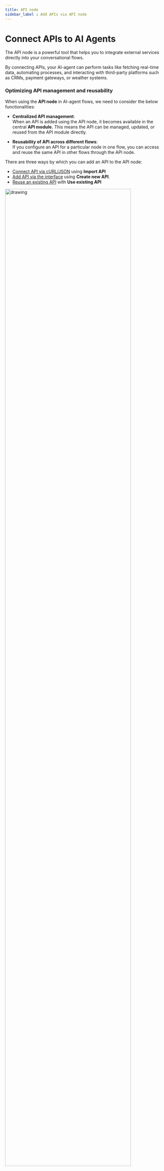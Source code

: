 ```yaml
---
title: API node
sidebar_label : Add APIs via API node
---
```


# Connect APIs to AI Agents

The API node is a powerful tool that helps you to integrate external services directly into your conversational flows. 

By connecting APIs, your AI-agent can perform tasks like fetching real-time data, automating processes, and interacting with third-party platforms such as CRMs, payment gateways, or weather systems.

### Optimizing API management and reusability

When using the **API node** in AI-agent flows, we need to consider the below functionalities:

- **Centralized API management**:  
  When an API is added using the API node, it becomes available in the central **API module.** This means the API can be managed, updated, or reused from the API module directly.

- **Reusability of API across different flows**:  
  If you configure an API for a particular node in one flow, you can access and reuse the same API in other flows through the API node.

There are three ways by which you can add an API to the API node: 

* [Connect API via cURL/JSON](#import-API) using **Import API**
* [Add API via the interface](#create-new-API) using **Create new API**.
* [Reuse an existing API](#use-existing-API) with **Use existing API**

<img src="https://imgur.com/3m3re6g.png" alt="drawing" width="90%"/>



## Import API

You can add an API by importing a cURL script or a JSON file containing all the required details. Use this if you have pre-configured API setups.


### Import a cURL script


:::note
The API name you choose should be alphanumeric, contain no spaces, and have a minimum of 3 characters.
:::

1. Selct **Import API**.
 
    <img src="https://i.imgur.com/QUPXN9D.png" alt="drawing" width="88%"/>

2. Enter a **Name** for your API (for example, "**ImportedAPI**").
3. In the **Type** field, select **cURL**.
4. Under the **cURL** field, paste your cURL command.

    <img src="https://i.imgur.com/83KAI5o.png" alt="drawing" width="88%"/>

5. Click on  **Import** to complete.

---

### Importing a JSON file with API Details

1. Selct **Import API**
    <img src="https://i.imgur.com/QUPXN9D.png" alt="drawing" width="88%"/>

2. Enter a **Name** for your API (for example, "**ImportedAPI**").
3. In the **Type** field, select **JSON**.
4. In the **Import** field, click **Drag & Drop** to upload your JSON file, or drag and drop it directly into the field.
  
   <img src="https://i.imgur.com/fiKmiaS.png" alt="drawing" width="90%"/>
   
5. Click on **Import**.  
   - The API details, such as **Headers**, **Params**, and any **Dynamic Variables** needed for real-time data, will automatically populate in the API node.


## Add an API using the interface

You can use the *Create new API* option to add an API through a user-friendly interface. With this, you can add requests, headers, parameters, and body content manually. Use this option if you do not have any pre-written scripts.

To add an API using the API interface:

1. Select **Create new API**.

   <img src="https://i.imgur.com/51f2cQb.png" alt="drawing" width="78%"/>

2. Fill in the following fields:

   <img src="https://imgur.com/iqNv4Cm.png" alt="drawing" width="88%"/>

   <img src="https://imgur.com/2KdYPrh.png" alt="drawing" width="88%"/>

   
| **Fields**                         | **Descriptions**   |
|------------------------------------|--------------------------------------------------------------------------------------------------------------------------------------------------------------------------------------------------------------------------------------------------------------------------------------------------------------------------------------------------------------------------------------------------------------------------|
| **Name**| Enter a name for your API.|
| **Method**| Select the method for your API request (e.g., GET, POST, PUT, DELETE, PATCH).|
| **URL**| Paste the URL for your API endpoint.|
| **Description**| Enter a description explaining the functionality of your API.     |
| **Headers**| Enter the headers required for your API request. Headers are additional pieces of information sent alongside the main request. <br/> **Example:** For authentication, enter **Authorization** as the **Key** and the API key as the **Value**.|
| **Params**| Enter the parameters to include in your API request. Parameters help instruct the API on how to fulfill the request. <br/><br/> **Examples of key-value pairs for static and dynamic parameters:** <br/><br/> **Static parameter:**<br/> - **Key:** botId <br/> - **Value:** x766543323dwe_34 <br/><br/> **Dynamic parameter:**<br/> - **Key:** city <br/> - **Value:** "{{{city}}}" <br/><br/> In these examples: the `botId` key has a static value, while the `city` key has a dynamic value that will be replaced during runtime. |
|**Body type**| Enter the body type for your API request, if applicable (typically for POST, PUT, or DELETE methods). Supported formats include **x-www-form-urlencoded**, **JSON**, **XML**, **GRAPHQL**, **form-data**, and **raw**. <br/><br/> **Note:** Multipart/form-data is not supported.|
| **Dynamic variable configuration** | You will see the list of dynamic parameters used in the API. Map each parameter to the corresponding variable of the same data type.  This is to ensure the API receives the required input data before initiating the API call. <br/> If the dynamic parameters are not mapped, the API call will fail as it won't receive the required input data.|


### Configure additional API settings

Here you can configure advanced settings like timeout, retries, redirects, and more. Refer to the table below for a detailed explanation of these configurations and their functionality.

  
  <img src="https://imgur.com/XswdOH5.png" alt="drawing" width="78%"/>
 
  <img src="https://imgur.com/dlocZQH.png" alt="drawing" width="78%"/>
  

| **Configuration**                  | **Description**                                                                                      |
|------------------------------|-----------------------------------------------------------------------------------------------------|
| **Timeout**                  | Allows you to set the maximum time allowed for an API response. Example: Set to 10 seconds for quick responses.  |
| **Retry on Failure (5XX)**   | Enables or disables automatic retries for requests that fail with 5XX status codes. Example: Retry 3 times for temporary server issues. |
| **Follow Redirect(s)**       | Controls whether HTTP redirects should be automatically followed during API requests. Example: Enable to handle 301 or 302 redirects seamlessly. |       |
| **Encoding**                 |Lets you choose the format for encoding the response data from the API. Example: Use UTF-8 for most languages.|
| **Use StrictSSL**            | Enforces strict SSL certificate validation for secure connections. Example: Enable for added safety. |
| **API Alerts on Events (4XX/5XX)**     | Receive real-time alerts for API errors (4XX/5XX) to quickly diagnose and resolve issues. Example: Get notified when server traffic spikes. |
| **Default Message on API Call** | Displays a default response or message when an API is invoked. Example: “Fetching your data, please wait.” |
| **Add MTLS Auth**            | Enables mutual TLS authentication for enhanced security. Example: Upload a certificate for secure data exchange. |
| **Configure Environment Keys** | Allows you to store dynamic values like API keys and tokens for each environment. Example: Different API keys for Staging, Sandbox and Production. 
| **Wait Music**            | Lets you paste the URL or upload an audio file to play while waiting. Example: Add soothing music to play during API response time. |

## Reuse preconfigured APIs

You can reuse pre-configured APIs without re-adding or re-configuring them. This works if the API is added through the [through API node](#create-new-api) or through the [API section](https://docs.yellow.ai/docs/platform_concepts/studio/api/add-api).

This is very efficient when you need to apply the same API in various stages of the conversation flows.


To use an existing API, follow the steps below:

1. Select **Use existing API**.

   ![](https://i.imgur.com/9PczJZv.png)
   
2. In the **API** field, select your preferred API from the drop-down, based on the selected API it will automatically populate the corresponding fields.
   <img src="https://i.imgur.com/shCH4h5.png" alt="drawing" width="78%"/>
   

## Test the connected API

After adding the API, you need to test it to ensure it operates correctly and performs the intended functions.

1. Select the API node and click on  **Test response**.
 
   <img src="https://i.imgur.com/X6cbKop.png" alt="drawing" width="78%"/>

2. **Enter a Sample Input** for testing to ensure API has all the required information to run properly and validate its functionality in a real-world scenario.
   
   - In **Input fields**, provide the necessary values for any dynamic variables required by the API.  
   - For example: If the variable is `city`, enter a value like *Paris* to provide the relevant data. This acts as a real-world test data to validate the API's functionality.
   
2. **Run the API**  
   - Click on the **Run** button to execute the API .  A successful test will return a `200` status code along with the API's response data.
   <img src="https://i.imgur.com/1n3iMFJ.png" alt="drawing" width="78%"/>


---

## Store and display API responses

This section explains how to store API responses in a variable, filter the relevant details, and show them to the user if needed or store it as needed.


:::info
API responses can be of object, array, or string data type. You need to store the response in a variable that matches its data type.
:::


### Steps to store API response:



1. Select the API node and click on **Test response**.

   <img src="https://i.imgur.com/X6cbKop.png" alt="drawing" width="78%"/>

2. Scroll down to the  **Store response** section and under **Store all response** you can either **create** a new variable or **select** an existing one to store the API response, ensuring the variable's data type matches the response type. 



   
   ![](https://i.imgur.com/qSX9VG4.png)

### Steps to display API response: 

Depending on the response datatype, you can use the following syntax to fetch or display the necessary data from the API response.

To display the received API response: 

1. Add a [message node](https://docs.yellow.ai/docs/platform_concepts/studio/build/nodes/message-nodes) after the API node.
2. Select the variable created in the [previous section](#store-the-api-response) (step 2) to retrieve the API response.

    ![](https://i.imgur.com/RudXA5G.png)

3. Use the appropriate syntax alongside the variable to filter and display the specific data you need from the API response. Refer to the table below for the correct syntax based on the data type.


| Datatype | Syntax |
|----------|--------|
| Array    | `{{{variables.variablename.[position of the array].fieldname}}}` |
| JSON Response Array | `{{{variables.variablename.arrayname.[position of the array].field}}}` or `{{{variables.variablename.fieldname}}}` |
| String   | `{{{variables.variablename}}}` |

You can adjust the above syntaxes according to the structure and content of the API responses you receive.


